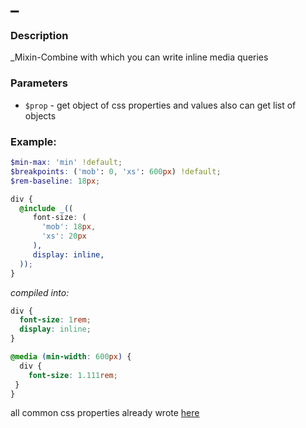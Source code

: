 # _

### Description

_Mixin-Combine with which you can write inline media queries

### Parameters
- `$prop` - get object of css properties and values also can get list of objects

### Example:
```scss
$min-max: 'min' !default;
$breakpoints: ('mob': 0, 'xs': 600px) !default;
$rem-baseline: 18px;

div {
  @include _((
     font-size: (
       'mob': 18px,
       'xs': 20px
     ),
     display: inline,
  ));
}
```
_compiled into:_
```css
div {
  font-size: 1rem;
  display: inline;
}

@media (min-width: 600px) {
  div {
    font-size: 1.111rem;
 }
}
```

all common css properties already wrote [here](https://github.com/shibnev/bo-style/tree/master/src/mixins/common)
